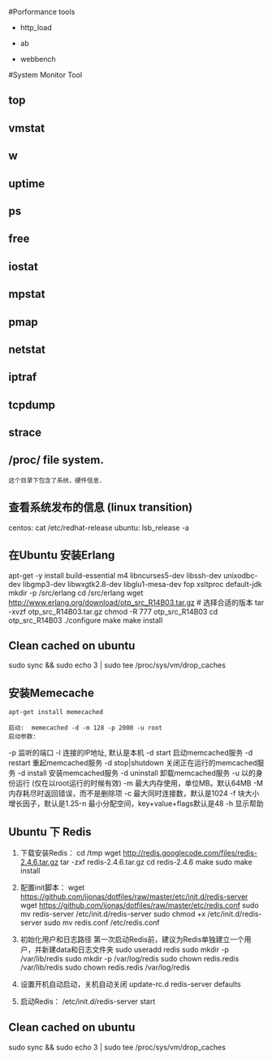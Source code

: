 #Porformance tools

* http_load

* ab

* webbench

#System Monitor Tool

## top

## vmstat

## w

## uptime

## ps

## free

## iostat

## mpstat

## pmap 

## netstat

## iptraf

## tcpdump

## strace

## /proc/ file system.
    这个目录下包含了系统，硬件信息.

## 查看系统发布的信息 (linux transition)
centos: cat /etc/redhat-release
ubuntu: lsb_release -a

## 在Ubuntu 安装Erlang
apt-get -y install build-essential m4 libncurses5-dev libssh-dev unixodbc-dev libgmp3-dev libwxgtk2.8-dev libglu1-mesa-dev fop xsltproc default-jdk
mkdir -p /src/erlang
cd /src/erlang
wget http://www.erlang.org/download/otp_src_R14B03.tar.gz # 选择合适的版本
tar -xvzf otp_src_R14B03.tar.gz
chmod -R 777 otp_src_R14B03
cd otp_src_R14B03
./configure
make
make install

## Clean cached on ubuntu
sudo sync && sudo echo 3 | sudo tee /proc/sys/vm/drop_caches

## 安装Memecache
    apt-get install memecached

    启动:  memecached -d -m 128 -p 2000 -u root
    启动参数:
-p 监听的端口
-l 连接的IP地址, 默认是本机
-d start 启动memcached服务
-d restart 重起memcached服务
-d stop|shutdown 关闭正在运行的memcached服务
-d install 安装memcached服务
-d uninstall 卸载memcached服务
-u 以的身份运行 (仅在以root运行的时候有效)
-m 最大内存使用，单位MB。默认64MB
-M 内存耗尽时返回错误，而不是删除项
-c 最大同时连接数，默认是1024
-f 块大小增长因子，默认是1.25-n 最小分配空间，key+value+flags默认是48
-h 显示帮助

## Ubuntu 下 Redis
1. 下载安装Redis：
cd /tmp
wget http://redis.googlecode.com/files/redis-2.4.6.tar.gz
tar -zxf redis-2.4.6.tar.gz
cd redis-2.4.6
make
sudo make install

2. 配置init脚本：
wget https://github.com/ijonas/dotfiles/raw/master/etc/init.d/redis-server
wget https://github.com/ijonas/dotfiles/raw/master/etc/redis.conf
sudo mv redis-server /etc/init.d/redis-server
sudo chmod +x /etc/init.d/redis-server
sudo mv redis.conf /etc/redis.conf

3. 初始化用户和日志路径
第一次启动Redis前，建议为Redis单独建立一个用户，并新建data和日志文件夹
sudo useradd redis
sudo mkdir -p /var/lib/redis
sudo mkdir -p /var/log/redis
sudo chown redis.redis /var/lib/redis
sudo chown redis.redis /var/log/redis

4. 设置开机自动启动，关机自动关闭
update-rc.d redis-server defaults

5. 启动Redis：
/etc/init.d/redis-server start 


## Clean cached on ubuntu
sudo sync && sudo echo 3 | sudo tee /proc/sys/vm/drop_caches
